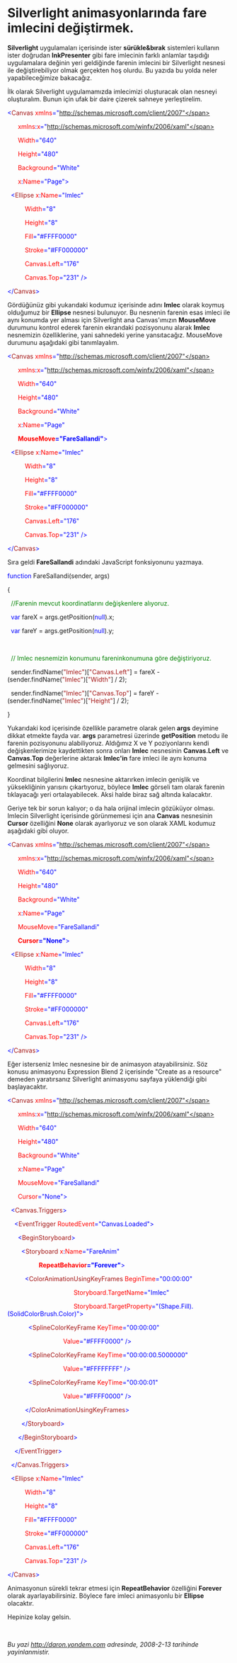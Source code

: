 # Silverlight animasyonlarında fare imlecini değiştirmek. 

**Silverlight** uygulamaları içerisinde ister **sürükle&bırak**
sistemleri kullanın ister doğrudan **InkPresenter** gibi fare imlecinin
farklı anlamlar taşıdığı uygulamalara değinin yeri geldiğinde farenin
imlecini bir Silverlight nesnesi ile değiştirebiliyor olmak gerçekten
hoş olurdu. Bu yazıda bu yolda neler yapabileceğimize bakacağız.

İlk olarak Silverlight uygulamamızda imlecimizi oluşturacak olan nesneyi
oluşturalım. Bunun için ufak bir daire çizerek sahneye yerleştirelim.

<span style="color: blue;">\<</span><span
style="color: #a31515;">Canvas</span><span style="color: red;">
xmlns</span><span
style="color: blue;">="http://schemas.microsoft.com/client/2007"</span>

      <span style="color: red;"> xmlns</span><span
style="color: blue;">:</span><span style="color: red;">x</span><span
style="color: blue;">="http://schemas.microsoft.com/winfx/2006/xaml"</span>

      <span style="color: red;"> Width</span><span
style="color: blue;">="640"</span>

      <span style="color: red;"> Height</span><span
style="color: blue;">="480"</span>

      <span style="color: red;"> Background</span><span
style="color: blue;">="White"</span>

      <span style="color: red;"> x</span><span
style="color: blue;">:</span><span style="color: red;">Name</span><span
style="color: blue;">="Page"\></span>

<span style="color: #a31515;">  </span><span
style="color: blue;">\<</span><span
style="color: #a31515;">Ellipse</span><span style="color: red;">
x</span><span style="color: blue;">:</span><span
style="color: red;">Name</span><span
style="color: blue;">="Imlec"</span>

          <span style="color: red;"> Width</span><span
style="color: blue;">="8"</span>

          <span style="color: red;"> Height</span><span
style="color: blue;">="8"</span>

          <span style="color: red;"> Fill</span><span
style="color: blue;">="\#FFFF0000"</span>

          <span style="color: red;"> Stroke</span><span
style="color: blue;">="\#FF000000"</span>

          <span style="color: red;"> Canvas.Left</span><span
style="color: blue;">="176"</span>

          <span style="color: red;"> Canvas.Top</span><span
style="color: blue;">="231" /\></span>

<span style="color: blue;">\</</span><span
style="color: #a31515;">Canvas</span><span
style="color: blue;">\></span>

Gördüğünüz gibi yukarıdaki kodumuz içerisinde adını **Imlec** olarak
koymuş olduğumuz bir **Ellipse** nesnesi bulunuyor. Bu nesnenin farenin
esas imleci ile aynı konumda yer alması için Silverlight ana
Canvas'ımızın **MouseMove** durumunu kontrol ederek farenin ekrandaki
pozisyonunu alarak **Imlec** nesnemizin özelliklerine, yani sahnedeki
yerine yansıtacağız. MouseMove durumunu aşağıdaki gibi tanımlayalım.

<span style="color: blue;">\<</span><span
style="color: #a31515;">Canvas</span><span style="color: red;">
xmlns</span><span
style="color: blue;">="http://schemas.microsoft.com/client/2007"</span>

      <span style="color: red;"> xmlns</span><span
style="color: blue;">:</span><span style="color: red;">x</span><span
style="color: blue;">="http://schemas.microsoft.com/winfx/2006/xaml"</span>

      <span style="color: red;"> Width</span><span
style="color: blue;">="640"</span>

      <span style="color: red;"> Height</span><span
style="color: blue;">="480"</span>

      <span style="color: red;"> Background</span><span
style="color: blue;">="White"</span>

      <span style="color: red;"> x</span><span
style="color: blue;">:</span><span style="color: red;">Name</span><span
style="color: blue;">="Page"</span>

      <span style="color: red;"> **MouseMove**</span><span
style="color: blue;">**="FareSallandi"**\></span>

<span style="color: #a31515;">  </span><span
style="color: blue;">\<</span><span
style="color: #a31515;">Ellipse</span><span style="color: red;">
x</span><span style="color: blue;">:</span><span
style="color: red;">Name</span><span
style="color: blue;">="Imlec"</span>

          <span style="color: red;"> Width</span><span
style="color: blue;">="8"</span>

          <span style="color: red;"> Height</span><span
style="color: blue;">="8"</span>

          <span style="color: red;"> Fill</span><span
style="color: blue;">="\#FFFF0000"</span>

          <span style="color: red;"> Stroke</span><span
style="color: blue;">="\#FF000000"</span>

          <span style="color: red;"> Canvas.Left</span><span
style="color: blue;">="176"</span>

          <span style="color: red;"> Canvas.Top</span><span
style="color: blue;">="231" /\></span>

<span style="color: blue;">\</</span><span
style="color: #a31515;">Canvas</span><span
style="color: blue;">\></span>

Sıra geldi **FareSallandi** adındaki JavaScript fonksiyonunu yazmaya.

<span style="color: blue;">function</span> FareSallandi(sender, args)

{

  <span style="color: green;">//Farenin mevcut koordinatlarını
değişkenlere alıyoruz.</span>

  <span style="color: blue;">var</span> fareX = args.getPosition(<span
style="color: blue;">null</span>).x;

  <span style="color: blue;">var</span> fareY = args.getPosition(<span
style="color: blue;">null</span>).y;

 

  <span style="color: green;">// Imlec nesnemizin konumunu
fareninkonumuna göre değiştiriyoruz.</span>

  sender.findName(<span style="color: #a31515;">"Imlec"</span>)[<span
style="color: #a31515;">"Canvas.Left"</span>] = fareX -
(sender.findName(<span style="color: #a31515;">"Imlec"</span>)[<span
style="color: #a31515;">"Width"</span>] / 2);

  sender.findName(<span style="color: #a31515;">"Imlec"</span>)[<span
style="color: #a31515;">"Canvas.Top"</span>] = fareY -
(sender.findName(<span style="color: #a31515;">"Imlec"</span>)[<span
style="color: #a31515;">"Height"</span>] / 2);

}

Yukarıdaki kod içerisinde özellikle parametre olarak gelen **args**
deyimine dikkat etmekte fayda var. **args** parametresi üzerinde
**getPosition** metodu ile farenin pozisyonunu alabiliyoruz. Aldığımız X
ve Y poziyonlarını kendi değişkenlerimize kaydettikten sonra onları
**Imlec** nesnesinin **Canvas.Left** ve **Canvas.Top** değerlerine
aktarak **Imlec'in** fare imleci ile aynı konuma gelmesini sağlıyoruz.

Koordinat bilgilerini **Imlec** nesnesine aktarırken imlecin genişlik ve
yüksekliğinin yarısını çıkartıyoruz, böylece **Imlec** görseli tam
olarak farenin tıklayacağı yeri ortalayabilecek. Aksi halde biraz sağ
altında kalacaktır.

Geriye tek bir sorun kalıyor; o da hala orijinal imlecin gözüküyor
olması. Imlecin Silverlight içerisinde görünmemesi için ana **Canvas**
nesnesinin **Cursor** özelliğini **None** olarak ayarlıyoruz ve son
olarak XAML kodumuz aşağıdaki gibi oluyor.

<span style="color: blue;">\<</span><span
style="color: #a31515;">Canvas</span><span style="color: red;">
xmlns</span><span
style="color: blue;">="http://schemas.microsoft.com/client/2007"</span>

      <span style="color: red;"> xmlns</span><span
style="color: blue;">:</span><span style="color: red;">x</span><span
style="color: blue;">="http://schemas.microsoft.com/winfx/2006/xaml"</span>

      <span style="color: red;"> Width</span><span
style="color: blue;">="640"</span>

      <span style="color: red;"> Height</span><span
style="color: blue;">="480"</span>

      <span style="color: red;"> Background</span><span
style="color: blue;">="White"</span>

      <span style="color: red;"> x</span><span
style="color: blue;">:</span><span style="color: red;">Name</span><span
style="color: blue;">="Page"</span>

      <span style="color: red;"> MouseMove</span><span
style="color: blue;">="FareSallandi"</span>

      <span style="color: red;"> **Cursor**</span><span
style="color: blue;">**="None"**\></span>

<span style="color: #a31515;">  </span><span
style="color: blue;">\<</span><span
style="color: #a31515;">Ellipse</span><span style="color: red;">
x</span><span style="color: blue;">:</span><span
style="color: red;">Name</span><span
style="color: blue;">="Imlec"</span>

          <span style="color: red;"> Width</span><span
style="color: blue;">="8"</span>

          <span style="color: red;"> Height</span><span
style="color: blue;">="8"</span>

          <span style="color: red;"> Fill</span><span
style="color: blue;">="\#FFFF0000"</span>

          <span style="color: red;"> Stroke</span><span
style="color: blue;">="\#FF000000"</span>

          <span style="color: red;"> Canvas.Left</span><span
style="color: blue;">="176"</span>

          <span style="color: red;"> Canvas.Top</span><span
style="color: blue;">="231" /\></span>

<span style="color: blue;">\</</span><span
style="color: #a31515;">Canvas</span><span
style="color: blue;">\></span>

Eğer isterseniz Imlec nesnesine bir de animasyon atayabilirsiniz. Söz
konusu animasyonu Expression Blend 2 içerisinde "Create as a resource"
demeden yaratırsanız Silverlight animasyonu sayfaya yüklendiği gibi
başlayacaktır.

<span style="color: blue;">\<</span><span
style="color: #a31515;">Canvas</span><span style="color: red;">
xmlns</span><span
style="color: blue;">="http://schemas.microsoft.com/client/2007"</span>

      <span style="color: red;"> xmlns</span><span
style="color: blue;">:</span><span style="color: red;">x</span><span
style="color: blue;">="http://schemas.microsoft.com/winfx/2006/xaml"</span>

      <span style="color: red;"> Width</span><span
style="color: blue;">="640"</span>

      <span style="color: red;"> Height</span><span
style="color: blue;">="480"</span>

      <span style="color: red;"> Background</span><span
style="color: blue;">="White"</span>

      <span style="color: red;"> x</span><span
style="color: blue;">:</span><span style="color: red;">Name</span><span
style="color: blue;">="Page"</span>

      <span style="color: red;"> MouseMove</span><span
style="color: blue;">="FareSallandi"</span>

      <span style="color: red;"> Cursor</span><span
style="color: blue;">="None"\></span>

<span style="color: #a31515;">  </span><span
style="color: blue;">\<</span><span
style="color: #a31515;">Canvas.Triggers</span><span
style="color: blue;">\></span>

<span style="color: #a31515;">    </span><span
style="color: blue;">\<</span><span
style="color: #a31515;">EventTrigger</span><span style="color: red;">
RoutedEvent</span><span style="color: blue;">="Canvas.Loaded"\></span>

<span style="color: #a31515;">      </span><span
style="color: blue;">\<</span><span
style="color: #a31515;">BeginStoryboard</span><span
style="color: blue;">\></span>

<span style="color: #a31515;">        </span><span
style="color: blue;">\<</span><span
style="color: #a31515;">Storyboard</span><span style="color: red;">
x</span><span style="color: blue;">:</span><span
style="color: red;">Name</span><span
style="color: blue;">="FareAnim"</span>

                  <span style="color: red;">
**RepeatBehavior**</span><span
style="color: blue;">**="Forever"**\></span>

<span style="color: #a31515;">          </span><span
style="color: blue;">\<</span><span
style="color: #a31515;">ColorAnimationUsingKeyFrames</span><span
style="color: red;"> BeginTime</span><span
style="color: blue;">="00:00:00"</span>

                                      <span style="color: red;">
Storyboard.TargetName</span><span style="color: blue;">="Imlec"</span>

                                      <span style="color: red;">
Storyboard.TargetProperty</span><span
style="color: blue;">="(Shape.Fill).(SolidColorBrush.Color)"\></span>

<span style="color: #a31515;">            </span><span
style="color: blue;">\<</span><span
style="color: #a31515;">SplineColorKeyFrame</span><span
style="color: red;"> KeyTime</span><span
style="color: blue;">="00:00:00"</span>

                                <span style="color: red;">
Value</span><span style="color: blue;">="\#FFFF0000" /\></span>

<span style="color: #a31515;">            </span><span
style="color: blue;">\<</span><span
style="color: #a31515;">SplineColorKeyFrame</span><span
style="color: red;"> KeyTime</span><span
style="color: blue;">="00:00:00.5000000"</span>

                                <span style="color: red;">
Value</span><span style="color: blue;">="\#FFFFFFFF" /\></span>

<span style="color: #a31515;">            </span><span
style="color: blue;">\<</span><span
style="color: #a31515;">SplineColorKeyFrame</span><span
style="color: red;"> KeyTime</span><span
style="color: blue;">="00:00:01"</span>

                                <span style="color: red;">
Value</span><span style="color: blue;">="\#FFFF0000" /\></span>

<span style="color: #a31515;">          </span><span
style="color: blue;">\</</span><span
style="color: #a31515;">ColorAnimationUsingKeyFrames</span><span
style="color: blue;">\></span>

<span style="color: #a31515;">        </span><span
style="color: blue;">\</</span><span
style="color: #a31515;">Storyboard</span><span
style="color: blue;">\></span>

<span style="color: #a31515;">      </span><span
style="color: blue;">\</</span><span
style="color: #a31515;">BeginStoryboard</span><span
style="color: blue;">\></span>

<span style="color: #a31515;">    </span><span
style="color: blue;">\</</span><span
style="color: #a31515;">EventTrigger</span><span
style="color: blue;">\></span>

<span style="color: #a31515;">  </span><span
style="color: blue;">\</</span><span
style="color: #a31515;">Canvas.Triggers</span><span
style="color: blue;">\></span>

<span style="color: #a31515;">  </span><span
style="color: blue;">\<</span><span
style="color: #a31515;">Ellipse</span><span style="color: red;">
x</span><span style="color: blue;">:</span><span
style="color: red;">Name</span><span
style="color: blue;">="Imlec"</span>

          <span style="color: red;"> Width</span><span
style="color: blue;">="8"</span>

          <span style="color: red;"> Height</span><span
style="color: blue;">="8"</span>

          <span style="color: red;"> Fill</span><span
style="color: blue;">="\#FFFF0000"</span>

          <span style="color: red;"> Stroke</span><span
style="color: blue;">="\#FF000000"</span>

          <span style="color: red;"> Canvas.Left</span><span
style="color: blue;">="176"</span>

          <span style="color: red;"> Canvas.Top</span><span
style="color: blue;">="231" /\></span>

<span style="color: blue;">\</</span><span
style="color: #a31515;">Canvas</span><span
style="color: blue;">\></span>

Animasyonun sürekli tekrar etmesi için **RepeatBehavior** özelliğini
**Forever** olarak ayarlayabilirsiniz. Böylece fare imleci animasyonlu
bir **Ellipse** olacaktır.

Hepinize kolay gelsin.

 


*Bu yazi http://daron.yondem.com adresinde, 2008-2-13 tarihinde yayinlanmistir.*